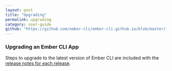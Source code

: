 ```yaml
---
layout: post
title: "Upgrading"
permalink: upgrading
category: user-guide
github: "https://github.com/ember-cli/ember-cli.github.io/blob/master/_posts/2013-04-03-upgrading.md"
---
```


### Upgrading an Ember CLI App

Steps to upgrade to the latest version of Ember CLI are included with the
[release notes for each release](https://github.com/ember-cli/ember-cli/releases).

